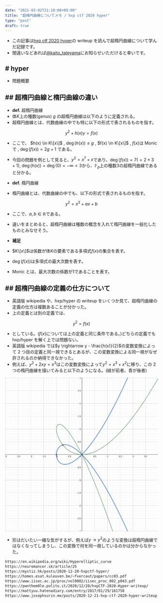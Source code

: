 ```yaml
---
date: "2021-03-02T21:18:08+09:00"
title: "超楕円曲線についてメモ / hxp ctf 2020 hyper"
type: "post"
draft: true
---
```


- この記事は[hxp ctf 2020 hyper](https://ctftime.org/task/14387)の writeup を読んで超楕円曲線について学んだ記録です。
- 間違いなどあれば[@kaito_tateyama](https://twitter.com/kaito_tateyama)にお知らせいただけると幸いです。

## # hyper

- 問題概要

## ## 超楕円曲線と楕円曲線の違い

- **def.** 超楕円曲線
- 体$K$上の種数(genus) $g$ の超楕円曲線は以下のように定義される。
- 超楕円曲線とは、代数曲線の中でも特に以下の形式で表されるものを指す。

$$
y^2 + h(x)y = f(x)
$$

- ここで、 $h(x) \in K\[x\]$ , $\deg(h(x)) \leq g$ , $f(x) \in K\[x\]$ , $f(x)$は Monic で , $\deg(f(x)) = 2g + 1$ である。
- 今回の問題を例として見ると、$y^2 = x^7 + x$であり、$\deg(f(x)) = 7 (=2 \times 3+1)$, $\deg(h(x)) = \deg(0) = -\infty < 3$から、$\mathbb{F}_p$上の種数$3$の超楕円曲線であると分かる。

- **def.** 楕円曲線
- 楕円曲線とは、代数曲線の中でも、以下の形式で表されるものを指す。

$$
y^2 = x^3 + ax + b
$$

- ここで、$a,b \in \mathbb{R}$である。

- 違いをまとめると、超楕円曲線は種数の概念を入れて楕円曲線を一般化したものとみなせそう。

- **補足**
- $K\[x\]$は係数が体$K$の要素である多項式$f(x)$の集合を表す。
- $\deg(f(x))$は多項式の最大次数を表す。
- Monic とは、最大次数の係数が$1$であることを表す。

## ## 超楕円曲線の定義の仕方について

- 英語版 wikipedia や、hxp/hyper の writeup をいくつか見て、超楕円曲線の定義の仕方は複数あることが分かった。
- 上の定義とは別の定義では、

$$
y^2 = f(x)
$$

- としている。($f(x)$については上の定義と同じ条件である。)どちらの定義でも hxp/hyper を解く上では問題ない。
- 英語版 wikipedia では$y \rightarrow y - \frac{h(x)}{2}$の変数変換によって 2 つ目の定義と同一視できるとあるが、この変数変換による同一視がなぜ許されるのか納得できなかった。
- 例えば、$y^2 + 2xy = x^3$はこの変数変換によって$y^2 = x^3 + x^2$に移り、この 2 つの楕円曲線を描いてみると以下のようになる。(緑が前者、青が後者)

![img-1](./p-1.png)

- 形はだいたい一緒な気がするが、例えば$y \rightarrow y^2$のような変換は超楕円曲線ではなくなってしまうし、この変換で何を同一視しているのかは分からなかった。

```
https://en.wikipedia.org/wiki/Hyperelliptic_curve
https://neuromancer.sk/article/25
https://mystiz.hk/posts/2020-12-20-hxpctf-hyper/
https://homes.esat.kuleuven.be/~fvercaut/papers/cc03.pdf
https://www.iisec.ac.jp/proc/vol0002/iisec_proc_002_p043.pdf
https://pwnthem0le.polito.it/2020/12/20/hxpCTF-2020-Hyper-writeup/
https://mattyuu.hatenadiary.com/entry/2017/01/29/161758
https://www.josephsurin.me/posts/2020-12-21-hxp-ctf-2020-hyper-writeup

```
